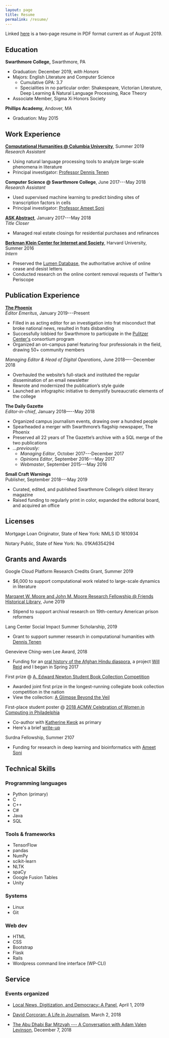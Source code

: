 ```yaml
---
layout: page
title: Resume
permalink: /resume/
---
```

Linked [here](/assets/kakkar_resume.pdf) is a two-page resume in PDF format current as of August 2019.

## Education

**Swarthmore College,** Swarthmore, PA

+ Graduation: December 2019, *with Honors*
+ Majors: English Literature and Computer Science
  + Cumulative GPA: 3.7
  + Specialities in no particular order: Shakespeare, Victorian Literature, Deep Learning & Natural Language Processing, Race Theory
+ Associate Member, Sigma Xi Honors Society

**Phillips Academy,** Andover, MA

+ Graduation: May 2015

## Work Experience

**[Computational Humanities @ Columbia University](https://xpmethod.plaintext.in/)**, Summer 2019  
*Research Assistant*

+ Using natural language processing tools to analyze large-scale phenomena in literature
+ Principal investigator: [Professor Dennis Tenen](https://denten.plaintext.in)

**Computer Science @ Swarthmore College**, June 2017---May 2018  
*Research Assistant*

+ Used supervised machine learning to predict binding sites of transcription factors in cells
+ Principal investigator: [Professor Ameet Soni](https://www.cs.swarthmore.edu/~soni/)

**[ASK Abstract](http://searchmytitle.com/)**, January 2017---May 2018  
*Title Closer*

+ Managed real estate closings for residential purchases and refinances

**[Berkman Klein Center for Internet and Society](https://cyber.harvard.edu)**, Harvard University, Summer 2016  
*Intern*

+ Preserved the [Lumen Database](https://lumendatabase.org), the authoritative archive of online cease and desist letters
+ Conducted research on the online content removal requests of Twitter’s Periscope

## Publication Experience

**[The Phoenix](https://swarthmorephoenix.com)**  
*Editor Emeritus*, January 2019---Present

+ Filled in as acting editor for an investigation into frat misconduct that broke national news, resulted in frats disbanding
+ Successfully lobbied for Swarthmore to participate in the [Pulitzer Center's](https://pulitzercenter.org/) consortium program
+ Organized an on-campus panel featuring four professionals in the field, drawing 50+ community members

*Managing Editor & Head of Digital Operations*, June 2018—--December 2018

+ Overhauled the website’s full-stack and instituted the regular dissemination of an email newsletter
+ Rewrote and modernized the publication’s style guide
+ Launched an infographic initiative to demystify bureaucratic elements of the college  

**The Daily Gazette**  
*Editor-in-chief*, January 2018—--May 2018

+ Organized campus journalism events, drawing over a hundred people
+ Spearheaded a merger with Swarthmore’s flagship newspaper, The Phoenix
+ Preserved all 22 years of The Gazette’s archive with a SQL merge of the two publications
+ *...previously:*  
  + *Managing Editor*, October 2017---December 2017  
  + *Opinions Editor*, September 2016---May 2017  
  + *Webmaster*, September 2015---May 2016  

**Small Craft Warnings**  
Publisher, September 2018---May 2019

+ Curated, edited, and published Swarthmore College’s oldest literary magazine
+ Raised funding to regularly print in color, expanded the editorial board, and acquired an office

## Licenses

Mortgage Loan Originator, State of New York: NMLS ID 1610934

Notary Public, State of New York: No. 01KA6354294

## Grants and Awards

Google Cloud Platform Research Credits Grant, Summer 2019

+ $6,000 to support computational work related to large-scale dynamics in literature

[Margaret W. Moore and John M. Moore Research Fellowship @ Friends Historical Library](https://www.swarthmore.edu/library/peace/peacewebsite/scpcWebsite/Documents/MooreFellowship.htm), June 2019

+ Stipend to support archival research on 19th-century American prison reformers

Lang Center Social Impact Summer Scholarship, 2019

+ Grant to support summer research in computational humanities with [Dennis Tenen](https://denten.plaintext.in) 

Genevieve Ching-wen Lee Award, 2018

+ Funding for an [oral history of the Afghan Hindu diaspora](/oral_history.html), a project [Will Reid](https://willreidradio.com) and I began in Spring 2017

First prize @ [A. Edward Newton Student Book Collection Competition](http://bookaward.swarthmore.edu/)

+ Awarded joint first prize in the longest-running collegiate book collection competition in the nation
+ View the collection: [A Glimpse Beyond the Veil](/assets/kakkar_newton.pdf)

First-place student poster @ [2018 ACMW Celebration of Women in Computing in Philadelphia](https://nvite.com/PHICWIC2018/npvpyg)

+ Co-author with [Katherine Kwok](https://www.linkedin.com/in/katherine-kwok-bb4213a9/) as primary
+ Here's a brief [write-up](https://www.swarthmore.edu/computer-science/2018-acmw-celebration-women-computing)

Surdna Fellowship, Summer 2107

+ Funding for research in deep learning and bioinformatics with [Ameet Soni](https://www.cs.swarthmore.edu/~soni/)

## Technical Skills

### Programming languages

+ Python (primary)
+ C
+ C++
+ C#
+ Java
+ SQL

### Tools & frameworks

+ TensorFlow
+ pandas
+ NumPy
+ scikit-learn
+ NLTK
+ spaCy
+ Google Fusion Tables
+ Unity


### Systems

+ Linux
+ Git

### Web dev

+ HTML
+ CSS
+ Bootstrap
+ Flask
+ Rails
+ Wordpress command line interface (WP-CLI)

## Service

### Events organized

+ [Local News, Digitization, and Democracy: A Panel](https://www.facebook.com/events/656025171504441/), April 1, 2019

+ [David Corcoran: A Life in Journalism](https://www.facebook.com/events/1996751510593419/), March 2, 2018

+ [The Abu Dhabi Bar Mitzvah --- A Conversation with Adam Valen Levinson](https://www.facebook.com/events/193074877921303/), December 7, 2018
